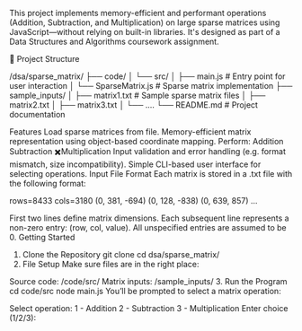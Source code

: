 This project implements memory-efficient and performant operations (Addition, Subtraction, and Multiplication) on large sparse matrices using JavaScript—without relying on built-in libraries. It's designed as part of a Data Structures and Algorithms coursework assignment.

📁 Project Structure

/dsa/sparse\_matrix/
├── code/
│   └── src/
│       ├── main.js              # Entry point for user interaction
│       └── SparseMatrix.js      # Sparse matrix implementation
├── sample\_inputs/
│   ├── matrix1.txt              # Sample sparse matrix files
│   ├── matrix2.txt
│   ├── matrix3.txt
│   └── ....
└── README.md                    # Project documentation

Features
Load sparse matrices from file.
Memory-efficient matrix representation using object-based coordinate mapping.
Perform:
Addition
 Subtraction
✖️Multiplication
Input validation and error handling (e.g. format mismatch, size incompatibility).
Simple CLI-based user interface for selecting operations.
 Input File Format
Each matrix is stored in a .txt file with the following format:


rows=8433
cols=3180
(0, 381, -694)
(0, 128, -838)
(0, 639, 857)
...

First two lines define matrix dimensions.
Each subsequent line represents a non-zero entry: (row, col, value).
All unspecified entries are assumed to be 0.
 Getting Started
1. Clone the Repository
git clone <your-repo-url>
cd dsa/sparse_matrix/
2. File Setup
Make sure files are in the right place:

Source code: /code/src/
Matrix inputs: /sample_inputs/
3. Run the Program
cd code/src
node main.js
You’ll be prompted to select a matrix operation:

Select operation:
1 - Addition
2 - Subtraction
3 - Multiplication
Enter choice (1/2/3):


